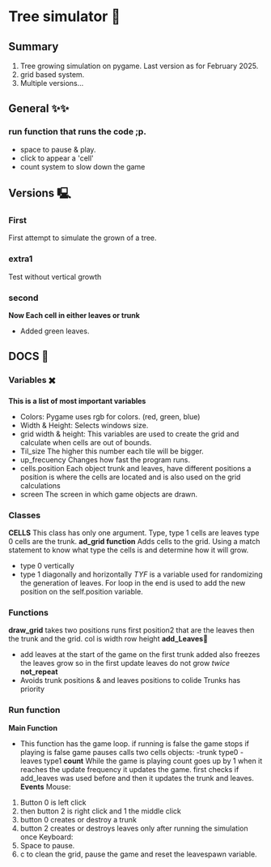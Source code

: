 # Tree simulator 🌳
## Summary
1. Tree growing simulation on pygame. Last version as for February 2025.
2. grid based system.
3. Multiple versions...
## General ✨✨
### run function that runs the code ;p.
- space to pause & play.
- click to appear a 'cell'
- count system to slow down the game
## Versions 🖳
### First
First attempt to simulate the grown of a tree.
### extra1
Test without vertical growth
### second
**Now Each cell in either leaves or trunk**
- Added green leaves.
## DOCS 📓
### Variables ✖️
**This is a list of most important variables**
- Colors: 
Pygame uses rgb for colors. (red, green, blue)
- Width & Height:
Selects windows size.
- grid width & height:
This variables are used to create the grid and calculate when cells are out of bounds.
- Til_size
The higher this number each tile will be bigger. 
- up_frecuency
Changes how fast the program runs. 
- cells.position 
Each object trunk and leaves, have different positions a position is where the cells are located and is also used on the grid calculations
- screen
The screen in which game objects are drawn.
### Classes
**CELLS** 
This class has only one argument. Type, type 1 cells are leaves type 0 cells are the trunk.
**ad_grid function**
Adds cells to the grid. 
Using a match statement to know what type the cells is and determine how it will grow.
- type 0 vertically
- type 1 diagonally and horizontally
*TYF* is a variable used for randomizing the generation of leaves.
For loop in the end is used to add the new position on the self.position variable.
### Functions
**draw_grid**
takes two positions 
runs first position2 that are the leaves
then the trunk and the grid.
col is width row height
**add_Leaves**🍃
- add leaves at the start of the game on the first trunk added
also freezes the leaves grow so in the first update leaves do not grow *twice*
**not_repeat**
- Avoids trunk positions & and leaves positions to colide
Trunks has priority 
### Run function
**Main Function**
- This function has the game loop.
if running is false the game stops
if playing is false game pauses
calls two cells objects:
-trunk type0
-leaves type1
**count**
While the game is playing count goes up by 1 when it reaches the update frequency it updates the game.
first checks if add_leaves was used before and then it updates the trunk and leaves.
**Events**
Mouse: 
1. Button 0 is left click
2. then button 2 is right click and 1 the middle click
3. button 0 creates or destroy a trunk 
4. button 2 creates or destroys leaves only after running the simulation once
Keyboard: 
1. Space to pause.
2. c to clean the grid, pause the game and reset the leavespawn variable.